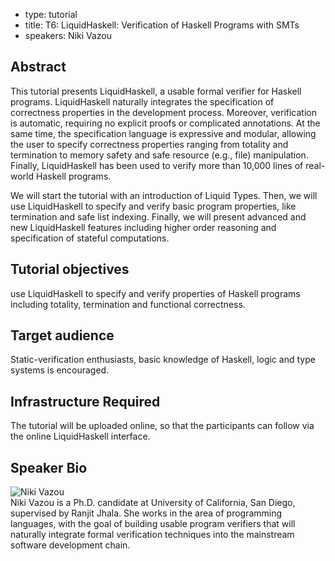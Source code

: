 - type: tutorial
- title: T6: LiquidHaskell: Verification of Haskell Programs with SMTs
- speakers: Niki Vazou

## Abstract
This tutorial presents LiquidHaskell, a usable formal verifier for Haskell programs. LiquidHaskell naturally integrates the specification of correctness properties in the development process. Moreover, verification is automatic, requiring no explicit proofs or complicated annotations.  At the same time, the specification language is expressive and modular, allowing the user to specify correctness properties ranging from totality and termination to memory safety and safe resource (e.g., file) manipulation.  Finally, LiquidHaskell has been used to verify more than 10,000 lines of real-world Haskell programs.

We will start the tutorial with an introduction of Liquid Types. Then, we will use LiquidHaskell to specify and verify basic program properties, like termination and safe list indexing. Finally, we will present advanced and new LiquidHaskell features including higher order reasoning and specification of stateful computations.

## Tutorial objectives
use LiquidHaskell to specify and verify properties of Haskell programs including totality, termination and functional correctness.

## Target audience
Static-verification enthusiasts, basic knowledge of Haskell, logic and type systems is encouraged.

## Infrastructure Required
The tutorial will be uploaded online, so that the participants can follow via the online  LiquidHaskell interface.

## Speaker Bio
<div class="row" media:type="text/omd">

<div class="medium-4 columns">
<img src="img/User_silhouette_512.png" alt="Niki Vazou"></img>
</div>

<div class="medium-8 columns" media:type="text/omd">
Niki Vazou is a Ph.D. candidate at University of California, San Diego, supervised by Ranjit Jhala. She works in the area of programming languages, with the goal of building usable program verifiers that will naturally integrate formal verification techniques into the mainstream software development chain.
</div>

</div>
